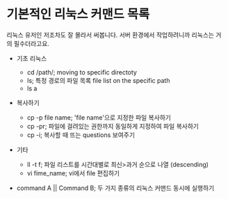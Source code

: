 

기본적인 리눅스 커맨드 목록
==========================
리눅스 유저인 저조차도 잘 몰라서 써봅니다. 서버 환경에서 작업하려니까 리눅스는 거의 필수더라고요.

  * 기초 리눅스 
    * cd /path/; moving to specific directoty 
    * ls; 특정 경로의 파일 목록 file list on the specific path 
    * ls a 


  * 복사하기
    * cp -p file name; 'file name'으로 지정한 파일 복사하기 
    * cp -pr; 파일에 걸려있는 권한까지 동일하게 지정하여 파일 복사하기 
    * cp -i; 복사할 때 뜨는 questions 보여주기 
   
  * 기타
    * ll -t f; 파일 리스트를 시간대별로 최신>과거 순으로 나열 (descending)
    * vi fime_name; vi에서 file 편집하기 

  * command A || Command B; 두 가지 종류의 리눅스 커맨드 동시에 실행하기  
